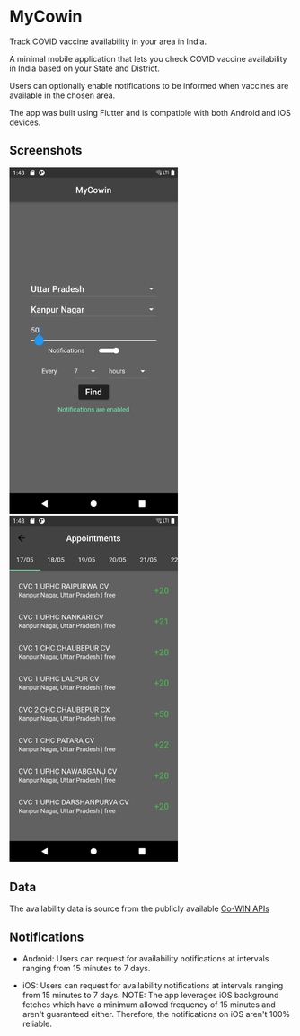 # MyCowin

Track COVID vaccine availability in your area in India.

A minimal mobile application that lets you check COVID vaccine availability in India based on your State and District.

Users can optionally enable notifications to be informed when vaccines are available in the chosen area.

The app was built using Flutter and is compatible with both Android and iOS devices.

## Screenshots

<img src="screenshots/Phone1.png" alt="drawing" width="300"/>

<img src="screenshots/Phone2.png" alt="drawing" width="300"/>

## Data

The availability data is source from the publicly available [Co-WIN APIs](https://apisetu.gov.in/public/api/cowinhttps://apisetu.gov.in/public/api/cowin)

## Notifications

- Android: Users can request for availability notifications at intervals ranging from 15 minutes to 7 days.

- iOS: Users can request for availability notifications at intervals ranging from 15 minutes to 7 days.
  NOTE: The app leverages iOS background fetches which have a minimum allowed frequency of 15 minutes and aren't guaranteed either. Therefore, the notifications on iOS aren't 100% reliable.
